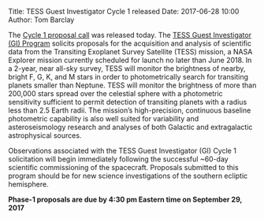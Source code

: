 Title: TESS Guest Investigator Cycle 1 released
Date: 2017-06-28 10:00
Author: Tom Barclay

The [Cycle 1 proposal call](https://nspires.nasaprs.com/external/solicitations/summary.do?method=init&solId={7136D288-E4F8-8657-F280-6A4318467883}&path=open) was released today. The [TESS Guest Investigator (GI) Program](proposing-investigations.html) solicits proposals for the acquisition and analysis of scientific data from the Transiting Exoplanet Survey Satellite (TESS) mission, a NASA Explorer mission currently scheduled for launch no later than June 2018. In a 2-year, near all-sky survey, TESS will monitor the brightness of nearby, bright F, G, K, and M stars in order to photometrically search for transiting planets smaller than Neptune. TESS will monitor the brightness of more than 200,000 stars spread over the celestial sphere with a photometric sensitivity sufficient to permit detection of transiting planets with a radius less than 2.5 Earth radii. The mission’s high-precision, continuous baseline photometric capability is also well suited for variability and asteroseismology research and analyses of both Galactic and extragalactic astrophysical sources.

Observations associated with the TESS Guest Investigator (GI) Cycle 1 solicitation will begin immediately following the successful ~60-day scientific commissioning of the spacecraft. Proposals submitted to this program should be for new science investigations of the southern ecliptic hemisphere.

**Phase-1 proposals are due by 4:30 pm Eastern time on September 29, 2017**